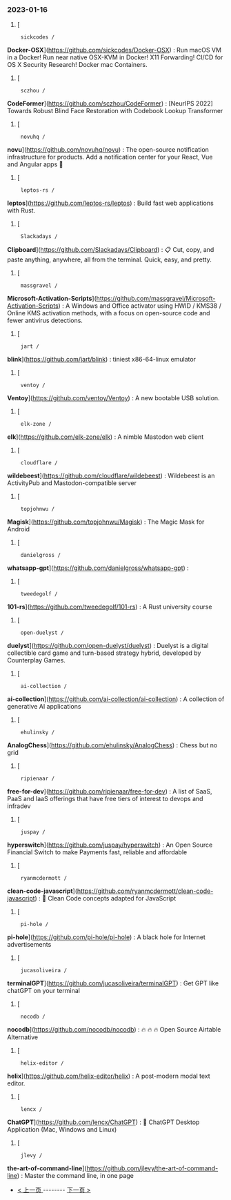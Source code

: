 ### 2023-01-16 
1. [
    

        sickcodes /
**Docker-OSX**](https://github.com/sickcodes/Docker-OSX) : Run macOS VM in a Docker! Run near native OSX-KVM in Docker! X11 Forwarding! CI/CD for OS X Security Research! Docker mac Containers.
1. [
    

        sczhou /
**CodeFormer**](https://github.com/sczhou/CodeFormer) : [NeurIPS 2022] Towards Robust Blind Face Restoration with Codebook Lookup Transformer
1. [
    

        novuhq /
**novu**](https://github.com/novuhq/novu) : The open-source notification infrastructure for products. Add a notification center for your React, Vue and Angular apps 🚀
1. [
    

        leptos-rs /
**leptos**](https://github.com/leptos-rs/leptos) : Build fast web applications with Rust.
1. [
    

        Slackadays /
**Clipboard**](https://github.com/Slackadays/Clipboard) : 📋 Cut, copy, and paste anything, anywhere, all from the terminal. Quick, easy, and pretty.
1. [
    

        massgravel /
**Microsoft-Activation-Scripts**](https://github.com/massgravel/Microsoft-Activation-Scripts) : A Windows and Office activator using HWID / KMS38 / Online KMS activation methods, with a focus on open-source code and fewer antivirus detections.
1. [
    

        jart /
**blink**](https://github.com/jart/blink) : tiniest x86-64-linux emulator
1. [
    

        ventoy /
**Ventoy**](https://github.com/ventoy/Ventoy) : A new bootable USB solution.
1. [
    

        elk-zone /
**elk**](https://github.com/elk-zone/elk) : A nimble Mastodon web client
1. [
    

        cloudflare /
**wildebeest**](https://github.com/cloudflare/wildebeest) : Wildebeest is an ActivityPub and Mastodon-compatible server
1. [
    

        topjohnwu /
**Magisk**](https://github.com/topjohnwu/Magisk) : The Magic Mask for Android
1. [
    

        danielgross /
**whatsapp-gpt**](https://github.com/danielgross/whatsapp-gpt) : 
1. [
    

        tweedegolf /
**101-rs**](https://github.com/tweedegolf/101-rs) : A Rust university course
1. [
    

        open-duelyst /
**duelyst**](https://github.com/open-duelyst/duelyst) : Duelyst is a digital collectible card game and turn-based strategy hybrid, developed by Counterplay Games.
1. [
    

        ai-collection /
**ai-collection**](https://github.com/ai-collection/ai-collection) : A collection of generative AI applications
1. [
    

        ehulinsky /
**AnalogChess**](https://github.com/ehulinsky/AnalogChess) : Chess but no grid
1. [
    

        ripienaar /
**free-for-dev**](https://github.com/ripienaar/free-for-dev) : A list of SaaS, PaaS and IaaS offerings that have free tiers of interest to devops and infradev
1. [
    

        juspay /
**hyperswitch**](https://github.com/juspay/hyperswitch) : An Open Source Financial Switch to make Payments fast, reliable and affordable
1. [
    

        ryanmcdermott /
**clean-code-javascript**](https://github.com/ryanmcdermott/clean-code-javascript) : 🛁 Clean Code concepts adapted for JavaScript
1. [
    

        pi-hole /
**pi-hole**](https://github.com/pi-hole/pi-hole) : A black hole for Internet advertisements
1. [
    

        jucasoliveira /
**terminalGPT**](https://github.com/jucasoliveira/terminalGPT) : Get GPT like chatGPT on your terminal
1. [
    

        nocodb /
**nocodb**](https://github.com/nocodb/nocodb) : 🔥 🔥 🔥 Open Source Airtable Alternative
1. [
    

        helix-editor /
**helix**](https://github.com/helix-editor/helix) : A post-modern modal text editor.
1. [
    

        lencx /
**ChatGPT**](https://github.com/lencx/ChatGPT) : 🔮 ChatGPT Desktop Application (Mac, Windows and Linux)
1. [
    

        jlevy /
**the-art-of-command-line**](https://github.com/jlevy/the-art-of-command-line) : Master the command line, in one page 

- [ < 上一页 ](https://github.com/able8/github-trending-daily-record/blob/master/2023-01-15.md) -------- [ 下一页 > ](https://github.com/able8/github-trending-daily-record/blob/master/2023-01-17.md)